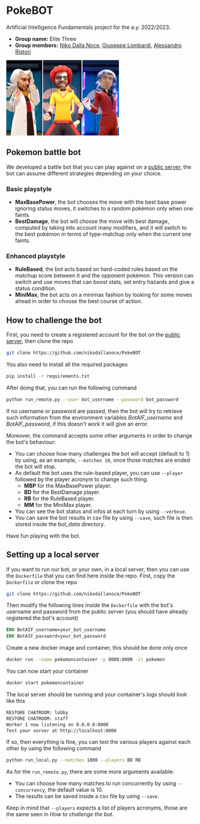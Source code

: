 # PokeBOT
Artificial Intelligence Fundamentals project for the a.y. 2022/2023.
- **Group name:** Elite Three 
- **Group members:** [Niko Dalla Noce](https://github.com/nikodallanoce), [Giuseppe Lombardi](https://github.com/icezimmer), [Alessandro Ristori](https://github.com/RistoAle97)

<img src="Elite Three.png" alt="Elite Three Logo" style="height: 200px; width:300px;"/>

## Pokemon battle bot
We developed a battle bot that you can play against on a [public server](https://play.pokemonshowdown.com/), the bot can assume different strategies depending on your choice.
### Basic playstyle
- **MaxBasePower**, the bot chooses the move with the best base power ignoring status moves, it switches to a random pokèmon only when one faints.
- **BestDamage**, the bot will choose the move with best damage, computed by taking into account many modifiers, and it will switch to the best pokémon in terms of type-matchup only when the current one faints.

### Enhanced playstyle
- **RuleBased**, the bot acts based on hard-coded rules based on the matchup score between it and the opponent pokémon. This version can switch and use moves that can boost stats, set entry hazards and give a status condition.
- **MiniMax**, the bot acts on a minimax fashion by looking for some moves ahead in order to choose the best course of action.

## How to challenge the bot
First, you need to create a registered account for the bot on the [public server](https://play.pokemonshowdown.com/), then clone the repo
```bash
git clone https://github.com/nikodallanoce/PokeBOT
```
You also need to install all the required packages
```bash
pip install -r requirements.txt
```
After doing that, you can run the following command
```bash
python run_remote.py --user bot_username --password bot_password
```
If no username or password are passed, then the bot will try to retrieve such information from the environment variables *BotAIF_username* and *BotAIF_password*, if this doesn't work it will give an error.

Moreover, the command accepts some other arguments in order to change the bot's behaviour:
- You can choose how many challenges the bot will accept (default to 1) by using, as an example, ```--matches 10```, once those matches are ended the bot will stop.
- As default the bot uses the rule-based player, you can use ```--player``` followed by the player acronym to change such thing.
  - **MBP** for the MaxBasePower player.
  - **BD** for the BestDamage player.
  - **RB** for the RuleBased player.
  - **MM** for the MiniMax player.
- You can see the bot status and infos at each turn by using ```--verbose```.
- You can save the bot results in csv file by using ```--save```, such file is then stored inside the *bot_data* directory.

Have fun playing with the bot.

## Setting up a local server
If you want to run our bot, or your own, in a local server, then you can use the ```Dockerfile``` that you can find here inside the repo. First, copy the ```Dockerfile``` or clone the repo
```bash
git clone https://github.com/nikodallanoce/PokeBOT
```
Then modify the following lines inside the ```Dockerfile``` with the bot's username and password from the public server (you should have already registered the bot's account)
```dockerfile
ENV BotAIF_username=your_bot_username
ENV BotAIF_password=your_bot_password
```
Create a new docker image and container, this should be done only once
```bash
docker run --name pokemoncontainer -p 8000:8000 -it pokemon
```
You can now start your container
```bash
docker start pokemoncontainer
```
The local server should be running and your container's logs should look like this
```
RESTORE CHATROOM: lobby
RESTORE CHATROOM: staff
Worker 1 now listening on 0.0.0.0:8000
Test your server at http://localhost:8000
```
If so, then everything is fine, you can test the various players against each other by using the following command
```bash
python run_local.py --matches 1000 --players BD RB
```
As for the ```run_remote.py```, there are some more arguments available:
- You can choose how many matches to run concurrently by using ```--concurrency```, the default value is 10.
- The results can be saved inside a csv file by using ```--save```.

Keep in mind that ```--players``` expects a list of players acronyms, those are the same seen in *How to challenge the bot*.
